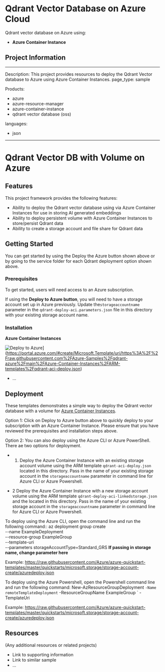 # Qdrant Vector Database on Azure Cloud
Qdrant vector database on Azure using:

- **Azure Container Instance**

## Project Information
---
Description: This project provides resources to deploy the Qdrant Vector database to Azure using Azure Container Instances.
page_type: sample

Products:
- azure
- azure-resource-manager
- azure-container-instance
- qdrant vector database (oss)

languages:
- json
---

# Qdrant Vector DB with Volume on Azure 


## Features
This project framework provides the following features:

* Ability to deploy the Qdrant vector database using via Azure Container Instances for use in storing AI generated embeddings
* Ability to deploy persistent volume with Azure Container Instances to store/persist Qdrant data
* Ability to create a storage account and file share for Qdrant data


## Getting Started
You can get started by using the Deploy the Azure button shown above or by going to the service folder for each Qdrant deployment option shown above. 

### Prerequisites

To get started, users will need access to an Azure subscription. 

If using the **Deploy to Azure button**, you will need to have a storage account set up in Azure previously. Update the`storageaccountname` parameter in the `qdrant-deploy-aci.parameters.json` file in this directory with your existing storage account name.

### Installation

**Azure Container Instances**

![Deploy to Azure](https://aka.ms/deploytoazurebutton)](https://portal.azure.com/#create/Microsoft.Template/uri/https%3A%2F%2Fraw.githubusercontent.com%2FAzure-Samples%2Fqdrant-azure%2Fmain%2FAzure-Container-Instances%2FARM-templates%2Fqdrant-aci-deploy.json)


- ...





## Deployment

These templates demonstrates a simple way to deploy the Qdrant vector database with a volume for [Azure Container Instances](https://docs.microsoft.com/azure/container-instances/).

Option 1: Click on Deploy to Azure button above to quickly deploy to your subscription with an Azure Container Instance. Please ensure that you have reviewed the prerequisites and installation steps above.

Option 2: You can also deploy using the Azure CLI or Azure PowerShell. There ae two options for deployment. 

- 1. Deploy the Azure Container Instance with an existing storage account volume using the ARM template `qdrant-aci-deploy.json` located in this directory. Pass in the name of your existing storage account in the `storageaccountname` parameter in command line for Azure CLI or Azure Powershell.

- 2 Deploy the Azure Container Instance with a new storage account volume using the ARM template `qdrant-deploy-aci-linkedstorage.json` and the located in this directory. Pass in the name of your existing storage account in the `storageaccountname` parameter in command line for Azure CLI or Azure Powershell.

To deploy using the Azure CLI, open the command line and run the following command:: 
    az deployment group create \
  --name ExampleDeployment \
  --resource-group ExampleGroup \
  --template-uri<Insert-the Github raw link for template you wish to run> \
  --parameters storageAccountType=Standard_GRS **If passing in storage name, change parameter here**

  Example: https://raw.githubusercontent.com/Azure/azure-quickstart-templates/master/quickstarts/microsoft.storage/storage-account-create/azuredeploy.json

To deploy using the Azure Powershell, open the Powershell command line and run the following command: 
   New-AzResourceGroupDeployment `
  -Name remoteTemplateDeployment `
  -ResourceGroupName ExampleGroup `
  -TemplateUri <Insert-the Github raw link for template you wish to run> 
  
  Example: https://raw.githubusercontent.com/Azure/azure-quickstart-templates/master/quickstarts/microsoft.storage/storage-account-create/azuredeploy.json

## Resources

(Any additional resources or related projects)

- Link to supporting information
- Link to similar sample
- ...
